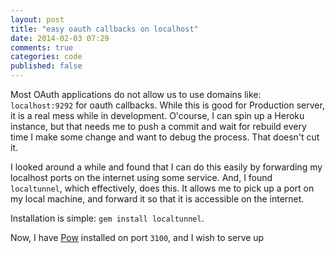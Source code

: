 ```yaml
---
layout: post
title: "easy oauth callbacks on localhost"
date: 2014-02-03 07:29
comments: true
categories: code
published: false
---
```


Most OAuth applications do not allow us to use domains like: `localhost:9292`
for oauth callbacks. While this is good for Production server, it is a real mess
while in development. O'course, I can spin up a Heroku instance, but that needs
me to push a commit and wait for rebuild every time I make some change and want
to debug the process. That doesn't cut it.

I looked around a while and found that I can do this easily by forwarding my
localhost ports on the internet using some service. And, I found `localtunnel`,
which effectively, does this. It allows me to pick up a port on my local
machine, and forward it so that it is accessible on the internet.

Installation is simple: `gem install localtunnel`.

Now, I have [Pow](http://pow.cx) installed on port `3100`, and I wish to serve
up 
